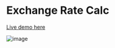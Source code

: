 # Exchange Rate Calc

[Live demo here](https://exchange-rate-calculator-devgcjune8.pages.dev)

![image](https://user-images.githubusercontent.com/68879676/193379026-8f3a201e-0812-4c99-9184-69142833cb1a.png)
